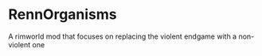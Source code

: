 # RennOrganisms
A rimworld mod that focuses on replacing the violent endgame with a non-violent one
